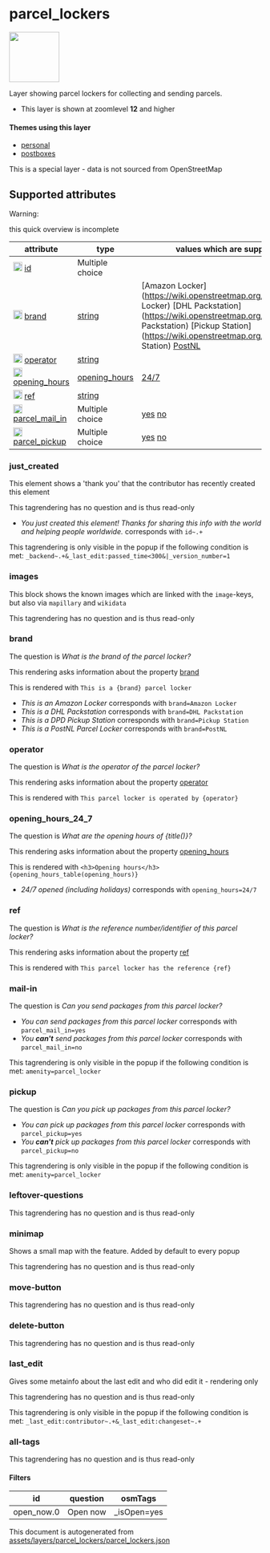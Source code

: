 [//]: # (WARNING: this file is automatically generated. Please find the sources at the bottom and edit those sources)

 parcel_lockers 
================



<img src='https://mapcomplete.osm.be/square:white;./assets/layers/parcel_lockers/parcel_lockers.svg' height="100px"> 

Layer showing parcel lockers for collecting and sending parcels.






  - This layer is shown at zoomlevel **12** and higher




#### Themes using this layer 





  - [personal](https://mapcomplete.osm.be/personal)
  - [postboxes](https://mapcomplete.osm.be/postboxes)


This is a special layer - data is not sourced from OpenStreetMap



 Supported attributes 
----------------------



Warning: 

this quick overview is incomplete



attribute | type | values which are supported by this layer
----------- | ------ | ------------------------------------------
[<img src='https://mapcomplete.osm.be/assets/svg/statistics.svg' height='18px'>](https://taginfo.openstreetmap.org/keys/id#values) [id](https://wiki.openstreetmap.org/wiki/Key:id) | Multiple choice | 
[<img src='https://mapcomplete.osm.be/assets/svg/statistics.svg' height='18px'>](https://taginfo.openstreetmap.org/keys/brand#values) [brand](https://wiki.openstreetmap.org/wiki/Key:brand) | [string](../SpecialInputElements.md#string) | [Amazon Locker](https://wiki.openstreetmap.org/wiki/Tag:brand%3DAmazon Locker) [DHL Packstation](https://wiki.openstreetmap.org/wiki/Tag:brand%3DDHL Packstation) [Pickup Station](https://wiki.openstreetmap.org/wiki/Tag:brand%3DPickup Station) [PostNL](https://wiki.openstreetmap.org/wiki/Tag:brand%3DPostNL)
[<img src='https://mapcomplete.osm.be/assets/svg/statistics.svg' height='18px'>](https://taginfo.openstreetmap.org/keys/operator#values) [operator](https://wiki.openstreetmap.org/wiki/Key:operator) | [string](../SpecialInputElements.md#string) | 
[<img src='https://mapcomplete.osm.be/assets/svg/statistics.svg' height='18px'>](https://taginfo.openstreetmap.org/keys/opening_hours#values) [opening_hours](https://wiki.openstreetmap.org/wiki/Key:opening_hours) | [opening_hours](../SpecialInputElements.md#opening_hours) | [24/7](https://wiki.openstreetmap.org/wiki/Tag:opening_hours%3D24/7)
[<img src='https://mapcomplete.osm.be/assets/svg/statistics.svg' height='18px'>](https://taginfo.openstreetmap.org/keys/ref#values) [ref](https://wiki.openstreetmap.org/wiki/Key:ref) | [string](../SpecialInputElements.md#string) | 
[<img src='https://mapcomplete.osm.be/assets/svg/statistics.svg' height='18px'>](https://taginfo.openstreetmap.org/keys/parcel_mail_in#values) [parcel_mail_in](https://wiki.openstreetmap.org/wiki/Key:parcel_mail_in) | Multiple choice | [yes](https://wiki.openstreetmap.org/wiki/Tag:parcel_mail_in%3Dyes) [no](https://wiki.openstreetmap.org/wiki/Tag:parcel_mail_in%3Dno)
[<img src='https://mapcomplete.osm.be/assets/svg/statistics.svg' height='18px'>](https://taginfo.openstreetmap.org/keys/parcel_pickup#values) [parcel_pickup](https://wiki.openstreetmap.org/wiki/Key:parcel_pickup) | Multiple choice | [yes](https://wiki.openstreetmap.org/wiki/Tag:parcel_pickup%3Dyes) [no](https://wiki.openstreetmap.org/wiki/Tag:parcel_pickup%3Dno)




### just_created 



This element shows a 'thank you' that the contributor has recently created this element

This tagrendering has no question and is thus read-only





  - *You just created this element! Thanks for sharing this info with the world and helping people worldwide.*  corresponds with  `id~.+`


This tagrendering is only visible in the popup if the following condition is met: `_backend~.+&_last_edit:passed_time<300&|_version_number=1`



### images 



This block shows the known images which are linked with the `image`-keys, but also via `mapillary` and `wikidata`

This tagrendering has no question and is thus read-only





### brand 



The question is  *What is the brand of the parcel locker?*

This rendering asks information about the property  [brand](https://wiki.openstreetmap.org/wiki/Key:brand) 

This is rendered with  `This is a {brand} parcel locker`





  - *This is an Amazon Locker*  corresponds with  `brand=Amazon Locker`
  - *This is a DHL Packstation*  corresponds with  `brand=DHL Packstation`
  - *This is a DPD Pickup Station*  corresponds with  `brand=Pickup Station`
  - *This is a PostNL Parcel Locker*  corresponds with  `brand=PostNL`




### operator 



The question is  *What is the operator of the parcel locker?*

This rendering asks information about the property  [operator](https://wiki.openstreetmap.org/wiki/Key:operator) 

This is rendered with  `This parcel locker is operated by {operator}`





### opening_hours_24_7 



The question is  *What are the opening hours of {title()}?*

This rendering asks information about the property  [opening_hours](https://wiki.openstreetmap.org/wiki/Key:opening_hours) 

This is rendered with  `<h3>Opening hours</h3>{opening_hours_table(opening_hours)}`





  - *24/7 opened (including holidays)*  corresponds with  `opening_hours=24/7`




### ref 



The question is  *What is the reference number/identifier of this parcel locker?*

This rendering asks information about the property  [ref](https://wiki.openstreetmap.org/wiki/Key:ref) 

This is rendered with  `This parcel locker has the reference {ref}`





### mail-in 



The question is  *Can you send packages from this parcel locker?*





  - *You can send packages from this parcel locker*  corresponds with  `parcel_mail_in=yes`
  - *You <b>can't</b> send packages from this parcel locker*  corresponds with  `parcel_mail_in=no`


This tagrendering is only visible in the popup if the following condition is met: `amenity=parcel_locker`



### pickup 



The question is  *Can you pick up packages from this parcel locker?*





  - *You can pick up packages from this parcel locker*  corresponds with  `parcel_pickup=yes`
  - *You <b>can't</b> pick up packages from this parcel locker*  corresponds with  `parcel_pickup=no`


This tagrendering is only visible in the popup if the following condition is met: `amenity=parcel_locker`



### leftover-questions 



This tagrendering has no question and is thus read-only





### minimap 



Shows a small map with the feature. Added by default to every popup

This tagrendering has no question and is thus read-only





### move-button 



This tagrendering has no question and is thus read-only





### delete-button 



This tagrendering has no question and is thus read-only





### last_edit 



Gives some metainfo about the last edit and who did edit it - rendering only

This tagrendering has no question and is thus read-only



This tagrendering is only visible in the popup if the following condition is met: `_last_edit:contributor~.+&_last_edit:changeset~.+`



### all-tags 



This tagrendering has no question and is thus read-only





#### Filters 





id | question | osmTags
---- | ---------- | ---------
open_now.0 | Open now | _isOpen=yes
 

This document is autogenerated from [assets/layers/parcel_lockers/parcel_lockers.json](https://github.com/pietervdvn/MapComplete/blob/develop/assets/layers/parcel_lockers/parcel_lockers.json)
